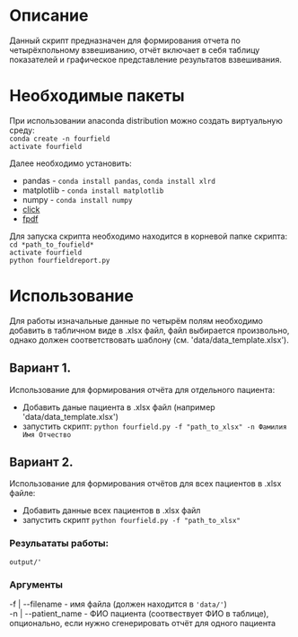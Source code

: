 # Описание
Данный скрипт предназначен для формирования отчета по четырёхпольному взвешиванию, отчёт включает в себя
таблицу показателей и графическое представление результатов взвешивания.
# Необходимые пакеты
При использовании anaconda distribution можно создать виртуальную среду:\
 `conda create -n fourfield`\
 `activate fourfield`

Далее необходимо установить:

- pandas  -  `conda install pandas`, `conda install xlrd`
- matplotlib - `conda install matplotlib`
- numpy  -  `conda install numpy`
- [click](https://pypi.org/project/click/)
- [fpdf](https://pypi.org/project/fpdf/)

Для запуска скрипта необходимо находится в корневой папке скрипта: \
 `cd *path_to_foufield*`\
 `activate fourfield`\
 `python fourfieldreport.py`

# Использование
Для работы изначальные данные по четырём полям необходимо добавить в табличном виде в .xlsx файл,
файл выбирается произвольно, однако должен соответствовать шаблону (см. 'data/data_template.xlsx').
## Вариант 1.
Использование для формирования отчёта для отдельного пациента:
- Добавить даные пациента в .xlsx файл (например 'data/data_template.xlsx')
- запустить скрипт: `python fourfield.py -f "path_to_xlsx" -n Фамилия Имя Отчество`
    
## Вариант 2.
Использование для формирования отчётов для всех пациентов в .xlsx файле:
- Добавить данные всех пациентов в .xlsx файл
- запустить скрипт `python fourfield.py -f "path_to_xlsx"`

### Резульататы работы:

`output/'`

### Аргументы
-f | --filename  -  имя файла (должен находится в `'data/'`)\
-n | --patient_name - ФИО пациента (соотвествует ФИО в таблице), опционально, если нужно сгенерировать отчёт для одного пациента